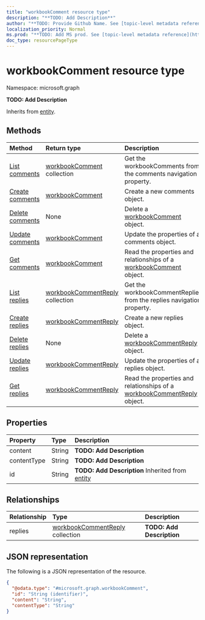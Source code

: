 ```yaml
---
title: "workbookComment resource type"
description: "**TODO: Add Description**"
author: "**TODO: Provide Github Name. See [topic-level metadata reference](https://msgo.azurewebsites.net/add/document/guidelines/metadata.html#topic-level-metadata)**"
localization_priority: Normal
ms.prod: "**TODO: Add MS prod. See [topic-level metadata reference](https://msgo.azurewebsites.net/add/document/guidelines/metadata.html#topic-level-metadata)**"
doc_type: resourcePageType
---
```


# workbookComment resource type


Namespace: microsoft.graph

**TODO: Add Description**


Inherits from [entity](../resources/entity.md).

## Methods
|Method|Return type|Description|
|:---|:---|:---|
|[List comments](../api/workbook-list-comments.md)|[workbookComment](../resources/workbookcomment.md) collection|Get the workbookComments from the comments navigation property.|
|[Create comments](../api/workbook-post-comments.md)|[workbookComment](../resources/workbookcomment.md)|Create a new comments object.|
|[Delete comments](../api/workbook-delete-comments.md)|None|Delete a [workbookComment](../resources/workbookcomment.md) object.|
|[Update comments](../api/workbook-update-comments.md)|[workbookComment](../resources/workbookcomment.md)|Update the properties of a comments object.|
|[Get comments](../api/workbook-get-workbookcomment.md)|[workbookComment](../resources/workbookcomment.md)|Read the properties and relationships of a [workbookComment](../resources/workbookcomment.md) object.|
|[List replies](../api/workbookcomment-list-replies.md)|[workbookCommentReply](../resources/workbookcommentreply.md) collection|Get the workbookCommentReplies from the replies navigation property.|
|[Create replies](../api/workbookcomment-post-replies.md)|[workbookCommentReply](../resources/workbookcommentreply.md)|Create a new replies object.|
|[Delete replies](../api/workbookcomment-delete-replies.md)|None|Delete a [workbookCommentReply](../resources/workbookcommentreply.md) object.|
|[Update replies](../api/workbookcomment-update-replies.md)|[workbookCommentReply](../resources/workbookcommentreply.md)|Update the properties of a replies object.|
|[Get replies](../api/workbookcomment-get-workbookcommentreply.md)|[workbookCommentReply](../resources/workbookcommentreply.md)|Read the properties and relationships of a [workbookCommentReply](../resources/workbookcommentreply.md) object.|

## Properties
|Property|Type|Description|
|:---|:---|:---|
|content|String|**TODO: Add Description**|
|contentType|String|**TODO: Add Description**|
|id|String|**TODO: Add Description** Inherited from [entity](../resources/entity.md)|

## Relationships
|Relationship|Type|Description|
|:---|:---|:---|
|replies|[workbookCommentReply](../resources/workbookcommentreply.md) collection|**TODO: Add Description**|

## JSON representation
The following is a JSON representation of the resource.
<!-- {
  "blockType": "resource",
  "keyProperty": "id",
  "@odata.type": "microsoft.graph.workbookComment",
  "baseType": "microsoft.graph.entity",
  "openType": false
}
-->
``` json
{
  "@odata.type": "#microsoft.graph.workbookComment",
  "id": "String (identifier)",
  "content": "String",
  "contentType": "String"
}
```

